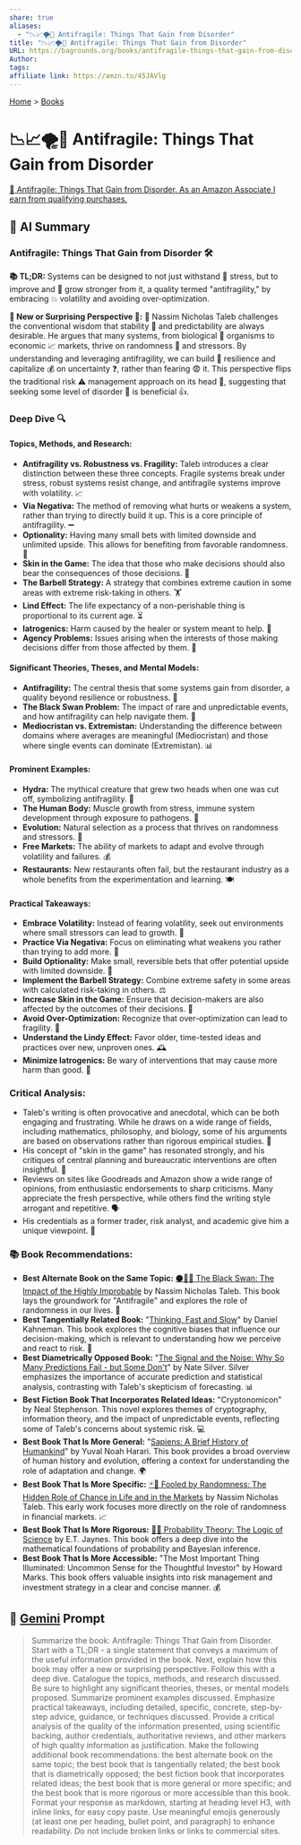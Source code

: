```yaml
---
share: true
aliases:
  - "📉📈🌪️💪 Antifragile: Things That Gain from Disorder"
title: "📉📈🌪️💪 Antifragile: Things That Gain from Disorder"
URL: https://bagrounds.org/books/antifragile-things-that-gain-from-disorder
Author: 
tags: 
affiliate link: https://amzn.to/45JAVlg
---
```

[Home](../index.md) > [Books](./index.md)  
# 📉📈🌪️💪 Antifragile: Things That Gain from Disorder  
[🛒 Antifragile: Things That Gain from Disorder. As an Amazon Associate I earn from qualifying purchases.](https://amzn.to/45JAVlg)  
  
## 🤖 AI Summary  
### Antifragile: Things That Gain from Disorder 🛠️  
**📚 TL;DR:** Systems can be designed to not just withstand 💪 stress, but to improve and 🌱 grow stronger from it, a quality termed "antifragility," by embracing 💥 volatility and avoiding over-optimization.  
  
**🤯 New or Surprising Perspective 🤯:** 🧠 Nassim Nicholas Taleb challenges the conventional wisdom that stability 🧘 and predictability are always desirable. He argues that many systems, from biological 🦠 organisms to economic 📈 markets, thrive on randomness 🎲 and stressors. By understanding and leveraging antifragility, we can build 🧱 resilience and capitalize 💰 on uncertainty ❓, rather than fearing 😨 it. This perspective flips the traditional risk ⚠️ management approach on its head 🔄, suggesting that seeking some level of disorder 🤪 is beneficial 👍.  
  
### Deep Dive 🔍  
#### **Topics, Methods, and Research:**  
* **Antifragility vs. Robustness vs. Fragility:** Taleb introduces a clear distinction between these three concepts. Fragile systems break under stress, robust systems resist change, and antifragile systems improve with volatility. 📈  
* **Via Negativa:** The method of removing what hurts or weakens a system, rather than trying to directly build it up. This is a core principle of antifragility. ➖  
* **Optionality:** Having many small bets with limited downside and unlimited upside. This allows for benefiting from favorable randomness. 🎲  
* **Skin in the Game:** The idea that those who make decisions should also bear the consequences of those decisions. 🎯  
* **The Barbell Strategy:** A strategy that combines extreme caution in some areas with extreme risk-taking in others. 🏋️  
* **Lind Effect:** The life expectancy of a non-perishable thing is proportional to its current age. ⏳  
* **Iatrogenics:** Harm caused by the healer or system meant to help. 🤕  
* **Agency Problems:** Issues arising when the interests of those making decisions differ from those affected by them. 🤝  
  
#### **Significant Theories, Theses, and Mental Models:**  
* **Antifragility:** The central thesis that some systems gain from disorder, a quality beyond resilience or robustness. 🚀  
* **The Black Swan Problem:** The impact of rare and unpredictable events, and how antifragility can help navigate them. 🦢  
* **Mediocristan vs. Extremistan:** Understanding the difference between domains where averages are meaningful (Mediocristan) and those where single events can dominate (Extremistan). 📊  
  
#### **Prominent Examples:**  
* **Hydra:** The mythical creature that grew two heads when one was cut off, symbolizing antifragility. 🐉  
* **The Human Body:** Muscle growth from stress, immune system development through exposure to pathogens. 💪  
* **Evolution:** Natural selection as a process that thrives on randomness and stressors. 🧬  
* **Free Markets:** The ability of markets to adapt and evolve through volatility and failures. 💰  
* **Restaurants:** New restaurants often fail, but the restaurant industry as a whole benefits from the experimentation and learning. 🍽️  
  
#### **Practical Takeaways:**  
* **Embrace Volatility:** Instead of fearing volatility, seek out environments where small stressors can lead to growth. 🌊  
* **Practice Via Negativa:** Focus on eliminating what weakens you rather than trying to add more. 🚫  
* **Build Optionality:** Make small, reversible bets that offer potential upside with limited downside. 🎰  
* **Implement the Barbell Strategy:** Combine extreme safety in some areas with calculated risk-taking in others. ⚖️  
* **Increase Skin in the Game:** Ensure that decision-makers are also affected by the outcomes of their decisions. 💼  
* **Avoid Over-Optimization:** Recognize that over-optimization can lead to fragility. 🤖  
* **Understand the Lindy Effect:** Favor older, time-tested ideas and practices over new, unproven ones. 🕰️  
* **Minimize Iatrogenics:** Be wary of interventions that may cause more harm than good. 💊  
  
### **Critical Analysis:**  
* Taleb's writing is often provocative and anecdotal, which can be both engaging and frustrating. While he draws on a wide range of fields, including mathematics, philosophy, and biology, some of his arguments are based on observations rather than rigorous empirical studies. 🧐  
* His concept of "skin in the game" has resonated strongly, and his critiques of central planning and bureaucratic interventions are often insightful. 📜  
* Reviews on sites like Goodreads and Amazon show a wide range of opinions, from enthusiastic endorsements to sharp criticisms. Many appreciate the fresh perspective, while others find the writing style arrogant and repetitive. 🗣️  
* His credentials as a former trader, risk analyst, and academic give him a unique viewpoint. 🧠  
  
### **📚 Book Recommendations:**  
* **Best Alternate Book on the Same Topic:** [⚫🦢🎲 The Black Swan: The Impact of the Highly Improbable](./the-black-swan-the-impact-of-the-highly-improbable.md) by Nassim Nicholas Taleb. This book lays the groundwork for "Antifragile" and explores the role of randomness in our lives. 🦢  
* **Best Tangentially Related Book:** "[Thinking, Fast and Slow](./thinking-fast-and-slow.md)" by Daniel Kahneman. This book explores the cognitive biases that influence our decision-making, which is relevant to understanding how we perceive and react to risk. 🧠  
* **Best Diametrically Opposed Book:** "[The Signal and the Noise: Why So Many Predictions Fail - but Some Don't](./the-signal-and-the-noise.md)" by Nate Silver. Silver emphasizes the importance of accurate prediction and statistical analysis, contrasting with Taleb's skepticism of forecasting. 📊  
* **Best Fiction Book That Incorporates Related Ideas:** "Cryptonomicon" by Neal Stephenson. This novel explores themes of cryptography, information theory, and the impact of unpredictable events, reflecting some of Taleb's concerns about systemic risk. 💻  
* **Best Book That Is More General:** "[Sapiens: A Brief History of Humankind](./sapiens-a-brief-history-of-humankind.md)" by Yuval Noah Harari. This book provides a broad overview of human history and evolution, offering a context for understanding the role of adaptation and change. 🌍  
* **Best Book That Is More Specific:** [🃏🎲 Fooled by Randomness: The Hidden Role of Chance in Life and in the Markets](./fooled-by-randomness-the-hidden-role-of-chance-in-life-and-in-the-markets.md) by Nassim Nicholas Taleb. This early work focuses more directly on the role of randomness in financial markets. 📈  
* **Best Book That Is More Rigorous:** [🎲🧮 Probability Theory: The Logic of Science](./probability-theory.md) by E.T. Jaynes. This book offers a deep dive into the mathematical foundations of probability and Bayesian inference.  
* **Best Book That Is More Accessible:** "The Most Important Thing Illuminated: Uncommon Sense for the Thoughtful Investor" by Howard Marks. This book offers valuable insights into risk management and investment strategy in a clear and concise manner. 💰  
  
## 💬 [Gemini](https://gemini.google.com) Prompt  
> Summarize the book: Antifragile: Things That Gain from Disorder. Start with a TL;DR - a single statement that conveys a maximum of the useful information provided in the book. Next, explain how this book may offer a new or surprising perspective. Follow this with a deep dive. Catalogue the topics, methods, and research discussed. Be sure to highlight any significant theories, theses, or mental models proposed. Summarize prominent examples discussed. Emphasize practical takeaways, including detailed, specific, concrete, step-by-step advice, guidance, or techniques discussed. Provide a critical analysis of the quality of the information presented, using scientific backing, author credentials, authoritative reviews, and other markers of high quality information as justification. Make the following additional book recommendations: the best alternate book on the same topic; the best book that is tangentially related; the best book that is diametrically opposed; the best fiction book that incorporates related ideas; the best book that is more general or more specific; and the best book that is more rigorous or more accessible than this book. Format your response as markdown, starting at heading level H3, with inline links, for easy copy paste. Use meaningful emojis generously (at least one per heading, bullet point, and paragraph) to enhance readability. Do not include broken links or links to commercial sites.